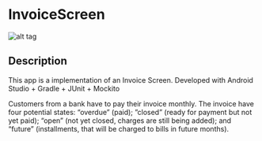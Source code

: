 # InvoiceScreen
![alt tag](https://i.imgur.com/Ww9V5in.png)

## Description
This app is a implementation of an Invoice Screen. Developed with Android Studio + Gradle + JUnit + Mockito

Customers from a bank have to pay their invoice monthly. The invoice have four potential states: “overdue” (paid); ”closed”
(ready for payment but not yet paid); “open” (not yet closed, charges are still being added); and “future” (installments, that will be charged to bills in future months).
